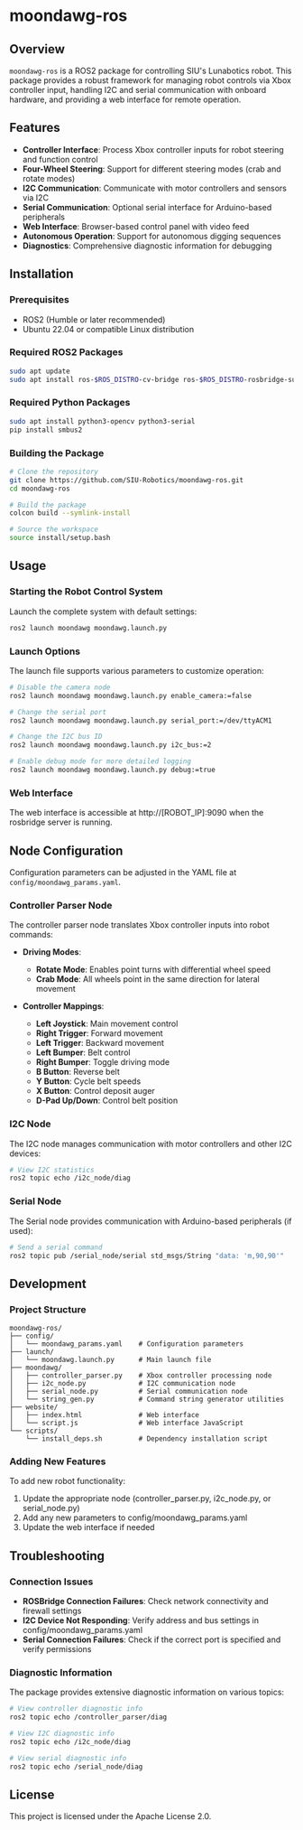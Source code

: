 # moondawg-ros

## Overview

`moondawg-ros` is a ROS2 package for controlling SIU's Lunabotics robot. This package provides a robust framework for managing robot controls via Xbox controller input, handling I2C and serial communication with onboard hardware, and providing a web interface for remote operation.

## Features

- **Controller Interface**: Process Xbox controller inputs for robot steering and function control
- **Four-Wheel Steering**: Support for different steering modes (crab and rotate modes)
- **I2C Communication**: Communicate with motor controllers and sensors via I2C
- **Serial Communication**: Optional serial interface for Arduino-based peripherals
- **Web Interface**: Browser-based control panel with video feed
- **Autonomous Operation**: Support for autonomous digging sequences
- **Diagnostics**: Comprehensive diagnostic information for debugging

## Installation

### Prerequisites

- ROS2 (Humble or later recommended)
- Ubuntu 22.04 or compatible Linux distribution

### Required ROS2 Packages

```bash
sudo apt update
sudo apt install ros-$ROS_DISTRO-cv-bridge ros-$ROS_DISTRO-rosbridge-suite ros-$ROS_DISTRO-image-tools
```

### Required Python Packages

```bash
sudo apt install python3-opencv python3-serial
pip install smbus2
```

### Building the Package

```bash
# Clone the repository
git clone https://github.com/SIU-Robotics/moondawg-ros.git
cd moondawg-ros

# Build the package
colcon build --symlink-install

# Source the workspace
source install/setup.bash
```

## Usage

### Starting the Robot Control System

Launch the complete system with default settings:

```bash
ros2 launch moondawg moondawg.launch.py
```

### Launch Options

The launch file supports various parameters to customize operation:

```bash
# Disable the camera node
ros2 launch moondawg moondawg.launch.py enable_camera:=false

# Change the serial port
ros2 launch moondawg moondawg.launch.py serial_port:=/dev/ttyACM1

# Change the I2C bus ID
ros2 launch moondawg moondawg.launch.py i2c_bus:=2

# Enable debug mode for more detailed logging
ros2 launch moondawg moondawg.launch.py debug:=true
```

### Web Interface

The web interface is accessible at http://[ROBOT_IP]:9090 when the rosbridge server is running.

## Node Configuration

Configuration parameters can be adjusted in the YAML file at `config/moondawg_params.yaml`.

### Controller Parser Node

The controller parser node translates Xbox controller inputs into robot commands:

- **Driving Modes**:

  - **Rotate Mode**: Enables point turns with differential wheel speed
  - **Crab Mode**: All wheels point in the same direction for lateral movement

- **Controller Mappings**:
  - **Left Joystick**: Main movement control
  - **Right Trigger**: Forward movement
  - **Left Trigger**: Backward movement
  - **Left Bumper**: Belt control
  - **Right Bumper**: Toggle driving mode
  - **B Button**: Reverse belt
  - **Y Button**: Cycle belt speeds
  - **X Button**: Control deposit auger
  - **D-Pad Up/Down**: Control belt position

### I2C Node

The I2C node manages communication with motor controllers and other I2C devices:

```bash
# View I2C statistics
ros2 topic echo /i2c_node/diag
```

### Serial Node

The Serial node provides communication with Arduino-based peripherals (if used):

```bash
# Send a serial command
ros2 topic pub /serial_node/serial std_msgs/String "data: 'm,90,90'"
```

## Development

### Project Structure

```
moondawg-ros/
├── config/
│   └── moondawg_params.yaml    # Configuration parameters
├── launch/
│   └── moondawg.launch.py      # Main launch file
├── moondawg/
│   ├── controller_parser.py    # Xbox controller processing node
│   ├── i2c_node.py             # I2C communication node
│   ├── serial_node.py          # Serial communication node
│   └── string_gen.py           # Command string generator utilities
├── website/
│   ├── index.html              # Web interface
│   └── script.js               # Web interface JavaScript
└── scripts/
    └── install_deps.sh         # Dependency installation script
```

### Adding New Features

To add new robot functionality:

1. Update the appropriate node (controller_parser.py, i2c_node.py, or serial_node.py)
2. Add any new parameters to config/moondawg_params.yaml
3. Update the web interface if needed

## Troubleshooting

### Connection Issues

- **ROSBridge Connection Failures**: Check network connectivity and firewall settings
- **I2C Device Not Responding**: Verify address and bus settings in config/moondawg_params.yaml
- **Serial Connection Failures**: Check if the correct port is specified and verify permissions

### Diagnostic Information

The package provides extensive diagnostic information on various topics:

```bash
# View controller diagnostic info
ros2 topic echo /controller_parser/diag

# View I2C diagnostic info
ros2 topic echo /i2c_node/diag

# View serial diagnostic info
ros2 topic echo /serial_node/diag
```

## License

This project is licensed under the Apache License 2.0.
